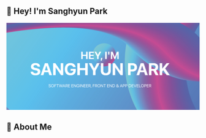 ## 👋  **Hey! I'm Sanghyun Park** 
<!-- ![image](images/bg.gif) -->
![image](images/kevin.png)


## 📖 **About Me** 
